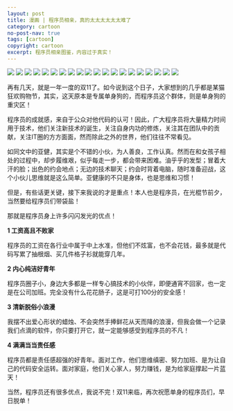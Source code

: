 ```yaml
---
layout: post
title: 漫画 | 程序员相亲，真的太太太太太太难了
category: cartoon
no-post-nav: true
tags: [cartoon]
copyright: cartoon
excerpt: 程序员相亲图鉴，内容过于真实！
---
```


![](http://favorites.ren/assets/images/2019/cartoon/blinddate01.jpeg)
![](http://favorites.ren/assets/images/2019/cartoon/blinddate02.jpeg)
![](http://favorites.ren/assets/images/2019/cartoon/blinddate03.jpeg)
![](http://favorites.ren/assets/images/2019/cartoon/blinddate04.jpeg)
![](http://favorites.ren/assets/images/2019/cartoon/blinddate05.jpeg)
![](http://favorites.ren/assets/images/2019/cartoon/blinddate06.jpeg)
![](http://favorites.ren/assets/images/2019/cartoon/blinddate07.jpeg)
![](http://favorites.ren/assets/images/2019/cartoon/blinddate08.jpeg)
![](http://favorites.ren/assets/images/2019/cartoon/blinddate09.jpeg)
![](http://favorites.ren/assets/images/2019/cartoon/blinddate10.jpeg)
![](http://favorites.ren/assets/images/2019/cartoon/blinddate11.jpeg)
![](http://favorites.ren/assets/images/2019/cartoon/blinddate12.jpeg)
![](http://favorites.ren/assets/images/2019/cartoon/blinddate13.jpeg)
![](http://favorites.ren/assets/images/2019/cartoon/blinddate14.jpeg)
![](http://favorites.ren/assets/images/2019/cartoon/blinddate15.jpeg)
![](http://favorites.ren/assets/images/2019/cartoon/blinddate16.jpeg)
![](http://favorites.ren/assets/images/2019/cartoon/blinddate17.jpeg)
![](http://favorites.ren/assets/images/2019/cartoon/blinddate18.jpeg)
![](http://favorites.ren/assets/images/2019/cartoon/blinddate19.jpeg)
![](http://favorites.ren/assets/images/2019/cartoon/blinddate20.jpeg)

再有几天，就是一年一度的双11了。如今说到这个日子，大家想到的几乎都是某猫狂欢购物节，其实，这天原本是专属单身狗的，而程序员这个群体，则是单身狗的重灾区！

程序员的成就感，来自于公众对他代码的认可！因此，广大程序员将大量精力时间用于技术，他们关注新技术的诞生，关注自身内功的修炼，关注其在团队中的贡献，关注IT圈的方方面面，然而除此之外的世界，他们往往不常看见。

如同文中的亚健，其实是个不错的小伙，为人善良，工作认真。然而在和女孩子相处的过程中，却步履维艰，似乎每走一步，都会带来困难。油乎乎的发型；冒着大汗的脸；出色的约会地点；无边的技术聊天；约会时背着电脑，随时准备迎战，这个小伙儿思维就是这么简单。亚健康的不只是身体，也是思维和习惯！

但是，有些话更关键，接下来我说的才是重点！本人也是程序员，在光棍节前夕，当然要给程序员们带袋盐！

那就是程序员身上许多闪闪发光的优点！

**1 工资高且不败家**

程序员的工资在各行业中属于中上水准，但他们不炫富，也不会花钱，最多就是代码写累了抽根烟、买几件格子衫就能穿几年。

**2 内心纯洁好青年**

程序员圈子小，身边大多都是一样专心搞技术的小伙伴，即便通宵不回家，也一定是在公司加班。完全没有什么花花肠子，这是可打100分的安全感！

**3 清新脱俗小浪漫**

我摆不出爱心形状的蜡烛、不会突然手捧鲜花从天而降的浪漫，但我会做一个记录我们点滴的软件，你只要打开它，就一定能够感受到程序员的不凡！

**4 满满当当责任感**

程序员都是责任感超强的好青年。面对工作，他们思维缜密、努力加班、是为让自己的代码安全运转。面对家庭，他们关心家人，努力赚钱，是为给家庭撑起一片蓝天！

当然，程序员还有很多优点，我说不完！双11来临，再次祝愿单身的程序员们，早日脱单！

